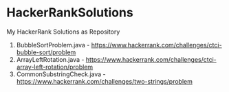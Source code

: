 # HackerRankSolutions
My HackerRank Solutions as Repository

01. BubbleSortProblem.java - https://www.hackerrank.com/challenges/ctci-bubble-sort/problem
02. ArrayLeftRotation.java - https://www.hackerrank.com/challenges/ctci-array-left-rotation/problem
03. CommonSubstringCheck.java - https://www.hackerrank.com/challenges/two-strings/problem
